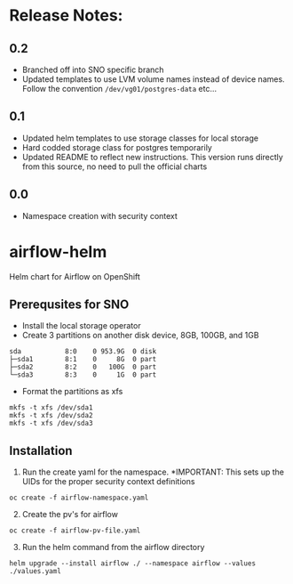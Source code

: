 # Release Notes:
## 0.2
- Branched off into SNO specific branch
- Updated templates to use LVM volume names instead of device names. Follow the convention ``/dev/vg01/postgres-data`` etc...

## 0.1
- Updated helm templates to use storage classes for local storage
- Hard codded storage class for postgres temporarily
- Updated README to reflect new instructions. This version runs directly from this source, no need to pull the official charts

## 0.0
- Namespace creation with security context

# airflow-helm
Helm chart for Airflow on OpenShift

## Prerequsites for SNO
- Install the local storage operator
- Create 3 partitions on another disk device, 8GB, 100GB, and 1GB
```
sda           8:0    0 953.9G  0 disk 
├─sda1        8:1    0     8G  0 part
├─sda2        8:2    0   100G  0 part
└─sda3        8:3    0     1G  0 part
```
- Format the partitions as xfs
```
mkfs -t xfs /dev/sda1
mkfs -t xfs /dev/sda2
mkfs -t xfs /dev/sda3
```


## Installation
1. Run the create yaml for the namespace. *IMPORTANT: This sets up the UIDs for the proper security context definitions
```
oc create -f airflow-namespace.yaml
```
2. Create the pv's for airflow
```
oc create -f airflow-pv-file.yaml
```
3. Run the helm command from the airflow directory
```
helm upgrade --install airflow ./ --namespace airflow --values ./values.yaml
```


